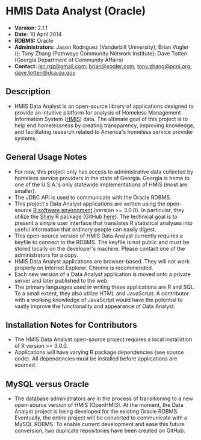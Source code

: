 HMIS Data Analyst (Oracle)
==========================
- **Version:**  2.1.1
- **Date:**  10 April 2014
- **RDBMS:**  Oracle
- **Administrators:**  Jason Rodriguez (Vanderbilt University); Brian Vogler (); Tony Zhang (Pathways Community Network Institute); Dave Totten (Georgia Department of Community Affairs)
- **Contact:**  jsn.rgz@gmail.com; brian@vogler.com; tony.zhang@pcni.org; dave.totten@dca.ga.gov

Description
------------
- HMIS Data Analyst is an open-source library of applications designed to provide an intuitive platform for analysis of Homeless Management Information System (<a href=http://en.wikipedia.org/wiki/Homeless_Management_Information_Systems>HMIS</a>) data. The ultimate goal of this project is to help end homelessness by creating transparency, improving knowledge, and facilitating research related to America's homeless service provider systems.

General Usage Notes
--------------------
- For now, this project only has access to administrative data collected by homeless service providers in the state of Georgia. Georgia is home to one of the U.S.A.'s only statewide implementations of HMIS (most are smaller).
- The JDBC API is used to communicate with the Oracle RDBMS.
- This project's Data Analyst applications are written using the open-source <a href=http://cran.us.r-project.org/>R software environment</a> (version >= 3.0.0). In particular, they utilize the <a href=http://shiny.rstudio.com/>Shiny</a> R package (GitHub <a href=https://github.com/rstudio/shiny>here</a>). The technical goal is to present a simple user interface that translates R statistical analyses into useful information that ordinary people can easily digest.
- This open-source version of HMIS Data Analyst currently requires a keyfile to connect to the RDBMS. The keyfile is not public and must be stored locally on the developer's machine. Please contact one of the administrators for a copy.
- HMIS Data Analyst applications are browser-based. They will not work properly on Internet Explorer. Chrome is recommended.
- Each new version of a Data Analyst application is moved onto a private server and later published to the web. 
- The primary languages used in writing these applications are R and SQL. To a small extent, they also utilize HTML and JavaScript. A contributor with a working knowledge of JavaScript would have the potential to vastly improve the functionality and appearance of Data Analyst.

Installation Notes for Contributors
-------------------------------------------
- The HMIS Data Analyst open-source project requires a local installation of R version >= 3.0.0.
- Applications will have varying R package dependencies (see source code). All dependencies must be installed before applications are sourced.

MySQL versus Oracle
--------------------
- The database administrators are in the process of transitioning to a new open-source version of HMIS (OpenHMIS). At the moment, the Data Analyst project is being developed for the existing Oracle RDBMS. Eventually, the entire project will be converted to communicate with a MySQL RDBMS. To enable current development and ease this future conversion, two duplicate repositories have been created on GitHub.

